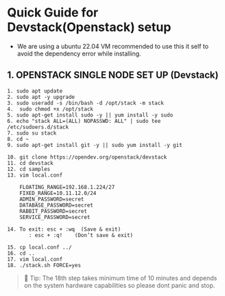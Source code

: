 # Quick Guide for Devstack(Openstack) setup

- We are using a ubuntu 22.04 VM recommended to use this it self to avoid the dependency error while installing.

## 1. OPENSTACK SINGLE NODE SET UP (Devstack)

```
1. sudo apt update
2. sudo apt -y upgrade
3. sudo useradd -s /bin/bash -d /opt/stack -m stack
4.  sudo chmod +x /opt/stack
5. sudo apt-get install sudo -y || yum install -y sudo
6. echo "stack ALL=(ALL) NOPASSWD: ALL" | sudo tee /etc/sudoers.d/stack
7. sudo su stack
8. cd ~
9. sudo apt-get install git -y || sudo yum install -y git

10. git clone https://opendev.org/openstack/devstack
11. cd devstack
12. cd samples
13. vim local.conf

	FLOATING_RANGE=192.168.1.224/27
	FIXED_RANGE=10.11.12.0/24
	ADMIN_PASSWORD=secret
	DATABASE_PASSWORD=secret
	RABBIT_PASSWORD=secret
	SERVICE_PASSWORD=secret

14. To exit: esc + :wq  (Save & exit)
       : esc + :q!    (Don’t save & exit)

15. cp local.conf ../
16. cd ..
17. vim local.conf
18. ./stack.sh FORCE=yes
```

> 👀 Tip: The 18th step takes minimum time of 10 minutes and depends on the system hardware capabilities so please dont panic and stop.

